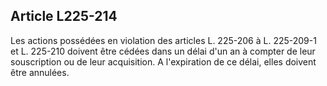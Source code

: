 Article L225-214
----
Les actions possédées en violation des articles L. 225-206 à L. 225-209-1 et L.
225-210 doivent être cédées dans un délai d'un an à compter de leur souscription
ou de leur acquisition. A l'expiration de ce délai, elles doivent être annulées.
